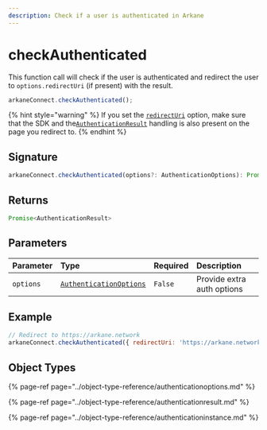 ```yaml
---
description: Check if a user is authenticated in Arkane
---
```


# checkAuthenticated

This function call will check if the user is authenticated and redirect the user to `options.redirectUri` \(if present\) with the result.

```javascript
arkaneConnect.checkAuthenticated();
```

{% hint style="warning" %}
If you set the [`redirectUri`](../object-type-reference/authenticationoptions.md#parameters) option, make sure that the SDK and the[`AuthenticationResult`](../object-type-reference/authenticationresult.md) handling is also present on the page you redirect to.
{% endhint %}

## Signature

```javascript
arkaneConnect.checkAuthenticated(options?: AuthenticationOptions): Promise
```

## Returns

```javascript
Promise<AuthenticationResult>
```

## Parameters

| Parameter | Type | Required | Description |
| :--- | :--- | :--- | :--- |
| `options` |  [`AuthenticationOptions`](../object-type-reference/authenticationoptions.md) | `False` | Provide extra auth options |

## Example

```javascript
// Redirect to https://arkane.network
arkaneConnect.checkAuthenticated({ redirectUri: 'https://arkane.network' });
```

## Object Types

{% page-ref page="../object-type-reference/authenticationoptions.md" %}

{% page-ref page="../object-type-reference/authenticationresult.md" %}

{% page-ref page="../object-type-reference/authenticationinstance.md" %}





